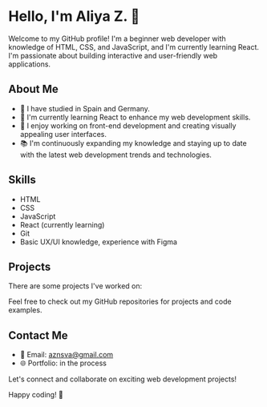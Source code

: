 # Hello, I'm Aliya Z. 👋

Welcome to my GitHub profile! I'm a beginner web developer with knowledge of HTML, CSS, and JavaScript, and I'm currently learning React. I'm passionate about building interactive and user-friendly web applications.

## About Me

- 💼 I have studied in Spain and Germany.
- 🌱 I'm currently learning React to enhance my web development skills.
- 🔭 I enjoy working on front-end development and creating visually appealing user interfaces.
- 📚 I'm continuously expanding my knowledge and staying up to date with the latest web development trends and technologies.

## Skills

- HTML
- CSS
- JavaScript
- React (currently learning)
- Git
- Basic UX/UI knowledge, experience with Figma


## Projects

There are some  projects I've worked on:

Feel free to check out my GitHub repositories for  projects and code examples.

## Contact Me

- 📧 Email: [aznsva@gmail.com](aznsva@gmail.com)
- 🌐 Portfolio: in the process

Let's connect and collaborate on exciting web development projects!

Happy coding! 🚀

